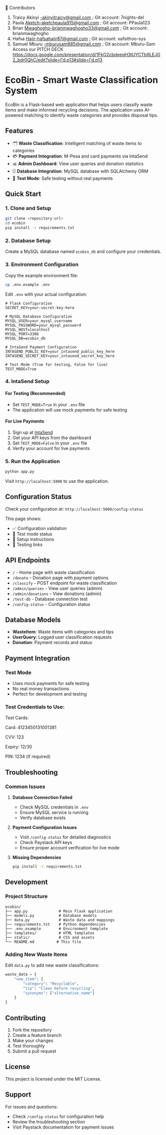 👥 Contributors

1. Traicy Akinyi -akinyitraicy@gmail.com ; Git account: 7nights-del
2. Paula Aketch-aketchpaula915@gmail.com ; Git account: PPaula123
3. Brian Mwaghogho-brianmwaghogho33@gmail.com ; Git account: brianmwaghogho
4. Hafsa Hajir-hafsahajir87@gmail.com ; Git account: xafsithoo-sys
5. Samuel Mburu -mburusam885@gmail.com ; Git account: Mburu-Sam
Access our PITCH DECK https://docs.google.com/presentation/d/1FkO2cbdeeqH3tUYCTb9LEJG2_bdr0QhC/edit?slide=I'd.p13#slide=I'd.p13

# EcoBin - Smart Waste Classification System

EcoBin is a Flask-based web application that helps users classify waste items and make informed recycling decisions. The application uses AI-powered matching to identify waste categories and provides disposal tips.

## Features

- 🗂️ **Waste Classification**: Intelligent matching of waste items to categories
- 💳 **Payment Integration**: M-Pesa and card payments via IntaSend
- 📊 **Admin Dashboard**: View user queries and donation statistics
- 🗄️ **Database Integration**: MySQL database with SQLAlchemy ORM
- 🔧 **Test Mode**: Safe testing without real payments

## Quick Start

### 1. Clone and Setup

```bash
git clone <repository-url>
cd ecobin
pip install -r requirements.txt
```

### 2. Database Setup

Create a MySQL database named `ecobin_db` and configure your credentials.

### 3. Environment Configuration

Copy the example environment file:

```bash
cp .env.example .env
```

Edit `.env` with your actual configuration:

```env
# Flask Configuration
SECRET_KEY=your-secret-key-here

# MySQL Database Configuration
MYSQL_USER=your_mysql_username
MYSQL_PASSWORD=your_mysql_password
MYSQL_HOST=localhost
MYSQL_PORT=3306
MYSQL_DB=ecobin_db

# IntaSend Payment Configuration
INTASEND_PUBLIC_KEY=your_intasend_public_key_here
INTASEND_SECRET_KEY=your_intasend_secret_key_here

# Test Mode (True for testing, False for live)
TEST_MODE=True
```

### 4. IntaSend Setup

#### For Testing (Recommended)
- Set `TEST_MODE=True` in your `.env` file
- The application will use mock payments for safe testing

#### For Live Payments
1. Sign up at [IntaSend](https://intasend.com/)
2. Get your API keys from the dashboard
3. Set `TEST_MODE=False` in your `.env` file
4. Verify your account for live payments

### 5. Run the Application

```bash
python app.py
```

Visit `http://localhost:5000` to use the application.

## Configuration Status

Check your configuration at: `http://localhost:5000/config-status`

This page shows:
- ✅ Configuration validation
- 🔧 Test mode status
- 📖 Setup instructions
- 🧪 Testing links

## API Endpoints

- `/` - Home page with waste classification
- `/donate` - Donation page with payment options
- `/classify` - POST endpoint for waste classification
- `/admin/queries` - View user queries (admin)
- `/admin/donations` - View donations (admin)
- `/test-db` - Database connection test
- `/config-status` - Configuration status

## Database Models

- **WasteItem**: Waste items with categories and tips
- **UserQuery**: Logged user classification requests
- **Donation**: Payment records and status

## Payment Integration

### Test Mode
- Uses mock payments for safe testing
- No real money transactions
- Perfect for development and testing

### Test Credentials to Use:
Test Cards:

Card: 4123450131001381

CVV: 123

Expiry: 12/30

PIN: 1234 (if required)

## Troubleshooting

### Common Issues

1. **Database Connection Failed**
   - Check MySQL credentials in `.env`
   - Ensure MySQL service is running
   - Verify database exists

2. **Payment Configuration Issues**
   - Visit `/config-status` for detailed diagnostics
   - Check Paystack API keys
   - Ensure proper account verification for live mode

3. **Missing Dependencies**
   ```bash
   pip install -r requirements.txt
   ```

## Development

### Project Structure
```
ecobin/
├── app.py              # Main Flask application
├── models.py           # Database models
├── data.py             # Waste data and mappings
├── requirements.txt    # Python dependencies
├── .env.example        # Environment template
├── templates/          # HTML templates
├── static/             # CSS and assets
└── README.md          # This file
```

### Adding New Waste Items

Edit `data.py` to add new waste classifications:

```python
waste_data = {
    "new_item": {
        "category": "Recyclable",
        "tip": "Clean before recycling",
        "synonyms": ["alternative_name"]
    }
}
```

## Contributing

1. Fork the repository
2. Create a feature branch
3. Make your changes
4. Test thoroughly
5. Submit a pull request

## License

This project is licensed under the MIT License.

## Support

For issues and questions:
- Check `/config-status` for configuration help
- Review the troubleshooting section
- Visit Paystack documentation for payment issues
